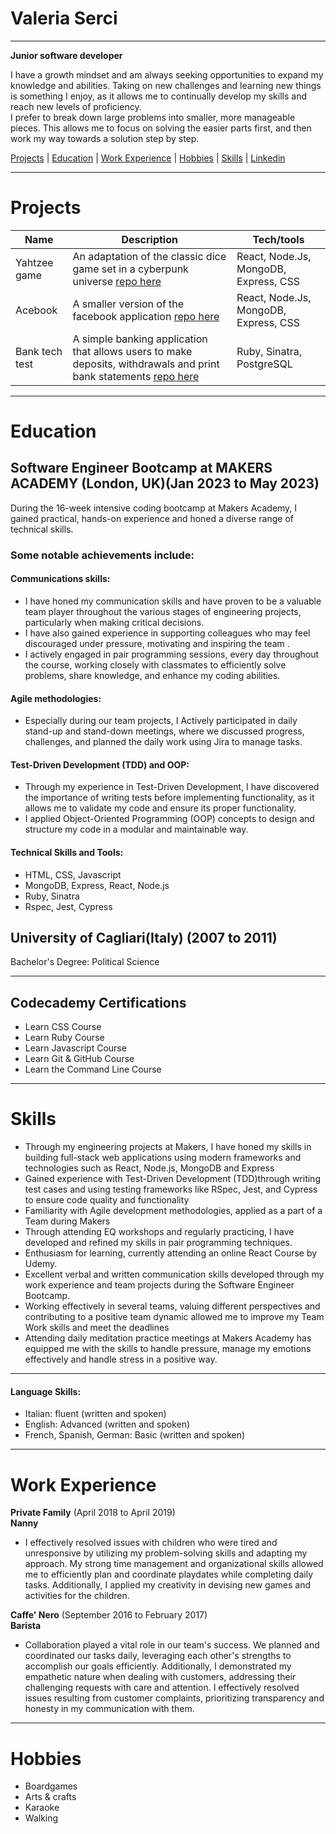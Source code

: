 # Valeria Serci
---
**Junior software developer**

I have a growth mindset and am always seeking opportunities to expand my knowledge and abilities. Taking on new challenges and learning new things is something I enjoy, as it allows me to continually develop my skills and reach new levels of proficiency. <br />
I prefer to break down large problems into smaller, more manageable pieces. This allows me to focus on solving the easier parts first, and then work my way towards a solution step by step.<br />


[Projects](#projects)   | [Education](#education)   | [Work Experience](#work-experience)   | [Hobbies](#hobbies)   | [Skills](#skills)   | [Linkedin](https://www.linkedin.com/in/valeria-s-45348888/?locale=en_US)

---

# Projects

| Name                         | Description | Tech/tools |
| ---------------------------- | ------------ | ------------------------------------- |
| Yahtzee game | An adaptation of the classic dice game set in a cyberpunk universe [repo here](https://github.com/ValeSer/yahtzee) | React, Node.Js, MongoDB, Express, CSS |
| Acebook | A smaller version of the facebook application [repo here](https://github.com/ValeSer/acebook-team-fire)  | React, Node.Js, MongoDB, Express, CSS |
| Bank tech test | A simple banking application that allows users to make deposits, withdrawals and print bank statements [repo here](https://github.com/ValeSer/bank_tech_test)| Ruby, Sinatra, PostgreSQL |

---

# Education

## Software Engineer Bootcamp at MAKERS ACADEMY (London, UK)(Jan 2023 to May 2023)

During the 16-week intensive coding bootcamp at Makers Academy, I gained practical, hands-on experience and honed a diverse range of technical skills.

### Some notable achievements include:

#### Communications skills:
+ I have honed my communication skills and have proven to be a valuable team player throughout the various stages of engineering projects, particularly when making critical decisions.
+ I have also gained experience in supporting colleagues who may feel discouraged under pressure, motivating and inspiring the team .
+ I actively engaged in pair programming sessions, every day throughout the course, working closely with classmates to efficiently solve problems, share knowledge, and enhance my coding abilities.
 
#### Agile methodologies: 
+ Especially during our team projects, I Actively participated in daily stand-up and stand-down meetings, where we discussed progress, challenges, and planned the daily work using Jira to manage tasks.

#### Test-Driven Development (TDD) and OOP:
+ Through my experience in Test-Driven Development, I have discovered the importance of writing tests before implementing functionality, as it allows me to validate my code and ensure its proper functionality.
+ I applied Object-Oriented Programming (OOP) concepts to design and structure my code in a modular and maintainable way.

#### Technical Skills and Tools:
+ HTML, CSS, Javascript
+ MongoDB, Express, React, Node.js
+ Ruby, Sinatra
+ Rspec, Jest, Cypress


## University of Cagliari(Italy) (2007 to 2011)

Bachelor's Degree: Political Science

---

## Codecademy Certifications 
+ Learn CSS Course
+ Learn Ruby Course
+ Learn Javascript Course
+ Learn Git & GitHub Course
+ Learn the Command Line Course

---

# Skills

+ Through my engineering projects at Makers, I have honed my skills in building full-stack web applications using modern frameworks and technologies such as React, Node.js, MongoDB and Express  
+ Gained experience with Test-Driven Development (TDD)through writing test cases and using testing frameworks like RSpec, Jest, and Cypress to ensure code quality and functionality
+ Familiarity with Agile development methodologies, applied as a part of a Team during Makers
+ Through attending EQ workshops and regularly practicing, I have developed and refined my skills in pair programming techniques. 
+ Enthusiasm for learning, currently attending an online React Course by Udemy.
+ Excellent verbal and written communication skills developed through my work experience and team projects during the Software Engineer Bootcamp.
+ Working effectively in several teams, valuing different perspectives and contributing to a positive team dynamic allowed me to improve my Team Work skills and meet the deadlines
+ Attending daily meditation practice meetings at Makers Academy has equipped me with the skills to handle pressure, manage my emotions effectively and handle stress in a positive way.

---

#### Language Skills:

+ Italian: fluent (written and spoken)
+ English: Advanced (written and spoken)
+ French, Spanish, German: Basic (written and spoken)

---

# Work Experience

**Private Family** (April 2018 to April 2019)    
**Nanny**
+ I effectively resolved issues with children who were tired and unresponsive by utilizing my problem-solving skills and adapting my approach. My strong time management and organizational skills allowed me to efficiently plan and coordinate playdates while completing daily tasks. Additionally, I applied my creativity in devising new games and activities for the children.

**Caffe' Nero** (September 2016 to February 2017)   
**Barista**  
+ Collaboration played a vital role in our team's success. We planned and coordinated our tasks daily, leveraging each other's strengths to accomplish our goals efficiently. Additionally, I demonstrated my empathetic nature when dealing with customers, addressing their challenging requests with care and attention. I effectively resolved issues resulting from customer complaints, prioritizing transparency and honesty in my communication with them.

---
# Hobbies

+ Boardgames
+ Arts & crafts
+ Karaoke
+ Walking
